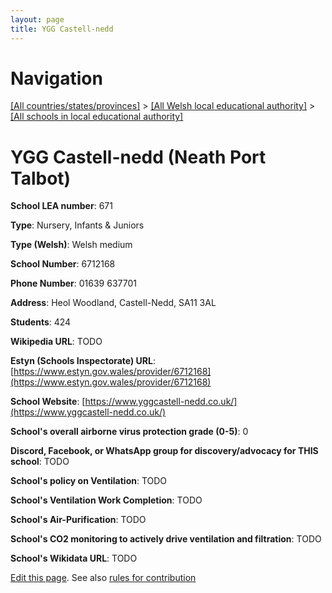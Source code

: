 ```yaml
---
layout: page
title: YGG Castell-nedd
---
```

# Navigation

[[All countries/states/provinces]](../../..) > [[All Welsh local educational authority]](../..) > [[All schools in local educational authority]](..)

# YGG Castell-nedd (Neath Port Talbot)

**School LEA number**: 671

**Type**: Nursery, Infants & Juniors

**Type (Welsh)**: Welsh medium

**School Number**: 6712168

**Phone Number**: 01639 637701

**Address**: Heol Woodland, Castell-Nedd, SA11 3AL

**Students**: 424

**Wikipedia URL**: TODO

**Estyn (Schools Inspectorate) URL**: [https://www.estyn.gov.wales/provider/6712168](https://www.estyn.gov.wales/provider/6712168)

**School Website**: [https://www.yggcastell-nedd.co.uk/](https://www.yggcastell-nedd.co.uk/)

**School's overall airborne virus protection grade (0-5)**: 0

**Discord, Facebook, or WhatsApp group for discovery/advocacy for THIS school**: TODO

**School's policy on Ventilation**: TODO

**School's Ventilation Work Completion**: TODO

**School's Air-Purification**: TODO

**School's CO2 monitoring to actively drive ventilation and filtration**: TODO

**School's Wikidata URL**: TODO




[Edit this page](https://github.com/ventilate-schools/Wales/edit/prif/./Neath_Port_Talbot/YGG_Castell-nedd.md). See also [rules for contribution](../../../contribution-rules/)